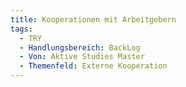```yaml
---
title: Kooperationen mit Arbeitgebern
tags:
  - TRY
  - Handlungsbereich: BackLog
  - Von: Aktive Studies Master
  - Themenfeld: Externe Kooperation
---
```

